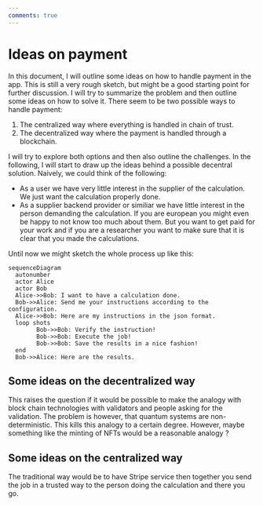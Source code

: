 ```yaml
---
comments: true
---
```


# Ideas on payment

In this document, I will outline some ideas on how to handle payment in the app. This is still a very rough sketch, but might be a good starting point for further discussion. I will try to summarize the problem and then outline some ideas on how to solve it. There seem to be two possible ways to handle payment:

1. The centralized way where everything is handled in chain of trust.
2. The decentralized way where the payment is handled through a blockchain.

I will try to explore both options and then also outline the challenges.
In the following, I will start to draw up the ideas behind a possible decentral solution. Naively, we could think of the following:

 - As a user we have very little interest in the supplier of the calculation. We just want the calculation properly done.
 - As a supplier backend provider or similiar we have little interest in the person demanding the calculation. If you are european you might even be happy to not know too much about them. But you want to get paid for your work and if you are a researcher you want to make sure that it is clear that you made the calculations. 
 
 Until now we might sketch the whole process up like this:

``` mermaid
sequenceDiagram
  autonumber
  actor Alice
  actor Bob
  Alice->>Bob: I want to have a calculation done.
  Bob->>Alice: Send me your instructions according to the configuration.
  Alice->>Bob: Here are my instructions in the json format.
  loop shots
        Bob->>Bob: Verify the instruction!
        Bob->>Bob: Execute the job!
        Bob->>Bob: Save the results in a nice fashion!
  end
  Bob->>Alice: Here are the results.
```

## Some ideas on the decentralized way
This raises the question if it would be possible to make the analogy with block chain technologies with validators and people asking for the validation. The problem is however, that quantum systems are non-deterministic. This kills this analogy to a certain degree. However, maybe something like the minting of NFTs would be a reasonable analogy ?

## Some ideas on the centralized way
The traditional way would be to have Stripe service then together you send the job in a trusted way to the person doing the calculation and there you go.